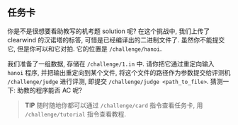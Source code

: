 ## 任务卡

你是不是很想要看助教写的机考题 solution 呢? 在这个挑战中, 我们上传了 clearwind 的汉诺塔的标答, 可惜是已经编译出的二进制文件了. 虽然你不能提交它, 但是你可以和它对拍. 它的位置是 `/challenge/hanoi`.

我们准备了一组数据, 存储在 `/challenge/1.in` 中. 请你把它通过重定向输入 `hanoi` 程序, 并把输出重定向到某个文件, 将这个文件的路径作为参数提交给评测机 `/challenge/judge` 进行评测, 即提交 `/challenge/judge <path_to_file>`. 猜测一下: 助教的程序能否 AC 呢?

> **TIP** 随时随地你都可以通过 `/challenge/card` 指令查看任务卡, 用 `/challenge/tutorial` 指令查看教程.